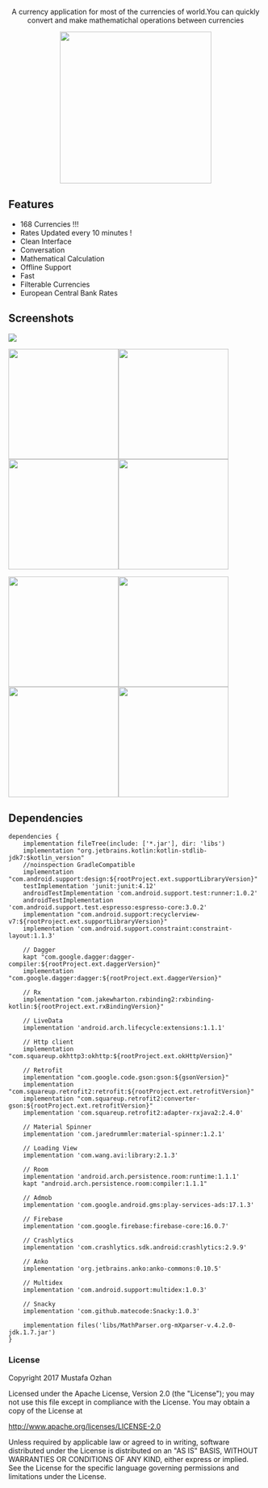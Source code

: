 <p align="center">A currency application for most of the currencies of world.You can quickly convert and make mathematichal operations between currencies</p>
<p align="center"><a href="https://play.google.com/store/apps/details?id=mustafaozhan.github.com.mycurrencies"><img src="https://play.google.com/intl/en_us/badges/images/generic/en_badge_web_generic.png" width="300px"></a></p>
<!---<p align="center"><a href="https://play.google.com/store/apps/details?id=mustafaozhan.github.com.mycurrencies"><img src="https://www.androidpolice.com/wp-content/uploads/2016/03/nexus2cee_apkm2.gif" width="260px"></a></p>--->

## Features 
- 168 Currencies !!!
- Rates Updated every 10 minutes !
- Clean Interface
- Conversation
- Mathematical Calculation
- Offline Support
- Fast
- Filterable Currencies
- European Central Bank Rates

## Screenshots

<img src="https://i.postimg.cc/1yLhy6jr/cover.png?dl=1"/>

<img src="https://i.postimg.cc/ZTpknnkt/8.png?dl=1" width="218px"/><img src="https://i.postimg.cc/c0kG5P7j/2.png?dl=1" width="218px"/><img src="https://i.postimg.cc/Ykk746qX/3.png?dl=1" width="218px"/><img src="https://i.postimg.cc/q4vdwpKy/4.png?dl=1" width="218px"/>

<img src="https://i.postimg.cc/fM3Q45Bb/5.png?dl=1" width="218px"/><img src="https://i.postimg.cc/XjkTKP7s/6.png?dl=1" width="218px"/><img src="https://i.postimg.cc/2kDsZYmq/7.png?dl=1" width="218px"/><img src="https://i.postimg.cc/ZZcS6WWJ/1.png?dl=1" width="218px"/>


## Dependencies
```
dependencies {
    implementation fileTree(include: ['*.jar'], dir: 'libs')
    implementation "org.jetbrains.kotlin:kotlin-stdlib-jdk7:$kotlin_version"
    //noinspection GradleCompatible
    implementation "com.android.support:design:${rootProject.ext.supportLibraryVersion}"
    testImplementation 'junit:junit:4.12'
    androidTestImplementation 'com.android.support.test:runner:1.0.2'
    androidTestImplementation 'com.android.support.test.espresso:espresso-core:3.0.2'
    implementation "com.android.support:recyclerview-v7:${rootProject.ext.supportLibraryVersion}"
    implementation 'com.android.support.constraint:constraint-layout:1.1.3'

    // Dagger
    kapt "com.google.dagger:dagger-compiler:${rootProject.ext.daggerVersion}"
    implementation "com.google.dagger:dagger:${rootProject.ext.daggerVersion}"

    // Rx
    implementation "com.jakewharton.rxbinding2:rxbinding-kotlin:${rootProject.ext.rxBindingVersion}"

    // LiveData
    implementation 'android.arch.lifecycle:extensions:1.1.1'

    // Http client
    implementation "com.squareup.okhttp3:okhttp:${rootProject.ext.okHttpVersion}"

    // Retrofit
    implementation "com.google.code.gson:gson:${gsonVersion}"
    implementation "com.squareup.retrofit2:retrofit:${rootProject.ext.retrofitVersion}"
    implementation "com.squareup.retrofit2:converter-gson:${rootProject.ext.retrofitVersion}"
    implementation 'com.squareup.retrofit2:adapter-rxjava2:2.4.0'

    // Material Spinner
    implementation 'com.jaredrummler:material-spinner:1.2.1'

    // Loading View
    implementation 'com.wang.avi:library:2.1.3'

    // Room
    implementation 'android.arch.persistence.room:runtime:1.1.1'
    kapt "android.arch.persistence.room:compiler:1.1.1"

    // Admob
    implementation 'com.google.android.gms:play-services-ads:17.1.3'

    // Firebase
    implementation 'com.google.firebase:firebase-core:16.0.7'

    // Crashlytics
    implementation 'com.crashlytics.sdk.android:crashlytics:2.9.9'

    // Anko
    implementation 'org.jetbrains.anko:anko-commons:0.10.5'

    // Multidex
    implementation 'com.android.support:multidex:1.0.3'

    // Snacky
    implementation 'com.github.matecode:Snacky:1.0.3'

    implementation files('libs/MathParser.org-mXparser-v.4.2.0-jdk.1.7.jar')
}
```

### License
Copyright 2017 Mustafa Ozhan

Licensed under the Apache License, Version 2.0 (the "License"); you may not use this file except in compliance with the License. You may obtain a copy of the License at

http://www.apache.org/licenses/LICENSE-2.0

Unless required by applicable law or agreed to in writing, software distributed under the License is distributed on an "AS IS" BASIS, WITHOUT WARRANTIES OR CONDITIONS OF ANY KIND, either express or implied. See the License for the specific language governing permissions and limitations under the License.
